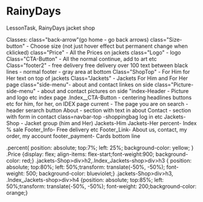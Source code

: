 # RainyDays
LessonTask, RainyDays jacket shop



Classes:
class="back-arrow"(go home - go back arrows)
class="Size-button" - Choose size (not just hover effect but permanent change when cklicked)
class="Price" - All the Prices on jackets
class="Logo" - logo
Class="CTA-Button" - All the normal continue, add to art etc 
Class="footer2" - free delivery free delivery over 100 text between black lines
                - normal footer - gray area at bottom
Class="ShopTop" - For Him for Her text on top of jackets
Class="Jackets" - Jackets For Him and For Her page
class="side-menu"- about and contact linkes on side
class="Picture-side-menu" - about and contact pictures on side
"index-Header - Picture and logo etc index page
.Index__CTA-Button - centering headlines buttons etc for him, for her, on IDEX page 
current - The page you are on
search - header serarch button
About - section with text in about 
Contact - section with form in contact
class=navbar-top -shoppingbag log in etc
Jackets-Shop - Jacket group (him and Her)
Jackets-Him 
Jackets-Her
percent- Index % sale
Footer_Info- Free delivery etc
Footer_Link- About us, contact, my order, my account
footer_payment- Cards bottom line


   .percent{  position: absolute; top:7%; left: 25%; background-color: yellow;
      }
.Price {display: flex; align-items: flex-start;font-weight:900; background-color: red;}
.jackets-Shop>div>h2,.Index_Jackets-shop>div>h3 {
    position: absolute; top:80%; left: 50%;transform: translate(-50%, -50%); font-weight: 500; background-color: blueviolet;}
.jackets-Shop>div>h3, .Index_Jackets-shop>div>h4 {position: absolute; top:85%; left: 50%;transform: translate(-50%, -50%); 
    font-weight: 200;background-color: orange;}